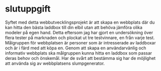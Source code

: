 # slutuppgift

Syftet med detta webbutvecklingsprojekt är att skapa en webbplats där du kan hitta den bästa laddbox till din elbil utan att behöva jämföra olika modeler på egen hand.  Detta eftersom jag har gjort en undersökning över flera tester på marknaden och plockat ut tre testvinnare, en från varje test. Målgruppen för webbplatsen är personer som är intresserade av laddboxar och är i färd med att köpa en. Genom att skapa en användarvänlig och informativ webbplats ska målgruppen kunna hitta en laddbox som passar deras behov och önskemål. Har de svårt att bestämma sig har de möjlighet att använda sig av webbplatsens slumpgenerator.
